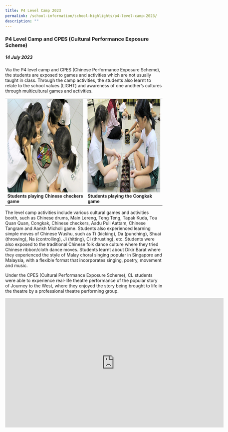 ```yaml
---
title: P4 Level Camp 2023
permalink: /school-information/school-highlights/p4-level-camp-2023/
description: ""
---
```

### P4 Level Camp and CPES (Cultural Performance Exposure Scheme)

##### 14 July 2023

Via the P4 level camp and CPES (Chinese Performance Exposure Scheme), the students are exposed to games and activities which are not usually taught in class. Through the camp activities, the students also learnt to relate to the school values (LIGHT) and awareness of one another’s cultures through multicultural games and activities.

<table>
<tbody><tr>
		<td><img alt="p3ljifly01" src="/images/P4%20Level%20Camp%202023/students%20playing%20chinese%20checkers%20game_.JPG" style="width:450px;height:300px;"><b>Students playing Chinese checkers game</b></td>
		<td><img alt="p3ljifly02" src="/images/P4%20Level%20Camp%202023/students%20playing%20the%20congkak%20game_.JPG" style="width:450px;height:300px;"><b>Students playing the Congkak game</b></td>
</tr></tbody></table>

The level camp activities include various cultural games and activities booth, such as Chinese drums, Main Lereng, Teng Teng, Tapak Kuda, Tou Quan Quan, Congkak, Chinese checkers, Aadu Puli Aattam, Chinese Tangram and Aankh Micholi game. Students also experienced learning simple moves of Chinese Wushu, such as Ti (kicking), Da (punching), Shuai (throwing), Na (controlling), Ji (hitting), Ci (thrusting), etc. Students were also exposed to the traditional Chinese folk dance culture where they tried Chinese ribbon/cloth dance moves. Students learnt about Dikir Barat where they experienced the style of Malay choral singing popular in Singapore and Malaysia, with a flexible format that incorporates singing, poetry, movement and music. 

Under the CPES (Cultural Performance Exposure Scheme), CL students were able to experience real-life theatre performance of the popular story of Journey to the West, where they enjoyed the story being brought to life in the theatre by a  professional theatre performing group.

<center><iframe allowfullscreen="" allow="accelerometer; autoplay; clipboard-write; encrypted-media; gyroscope; picture-in-picture; web-share" frameborder="0" title="YouTube video player" src="https://www.youtube.com/embed/chdi1gpnyEs" height="415" width="700"></iframe></center>